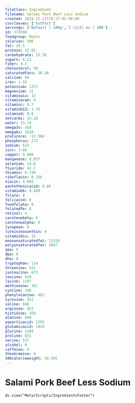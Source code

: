 ```yaml
---
fileClass: Ingredient
filename: Salami Pork Beef Less Sodium
created: 2024-12-21T19:27:02-06:00
cssclasses: ['nutFact']
servings: ['Default | 100g','3 (1/2) oz | 100']
id: 174598
foodgroup: Meats
calories: 396
fat: 30.5
protein: 15.01
carbohydrate: 15.38
sugars: 6.21
fiber: 0.2
cholesterol: 90
saturatedfats: 10.58
calcium: 94
iron: 1.55
potassium: 1372
magnesium: 31
vitaminaiu: 12
vitaminarae: 4
vitaminc: 0.7
vitaminb12: 1.76
vitamind: 0.8
netcarbs: 15.18
water: 33.74
omega3s: 410
omega6s: 1610
pralscore: -13.568
phosphorus: 272
sodium: 623
zinc: 3.08
copper: 0.088
manganese: 0.057
selenium: 14.6
fluoride: 41.2
thiamin: 0.738
riboflavin: 0.336
niacin: 4.803
pantothenicacid: 0.86
vitaminb6: 0.489
folate: 8
folicacid: 0
foodfolate: 8
folatedfe: 8
retinol: 4
carotenebeta: 0
carotenealpha: 0
lycopene: 0
luteinzeaxanthin: 0
vitamindiu: 32
monounsaturatedfat: 13320
polyunsaturatedfat: 3067
epa: 0
dpa: 0
dha: 0
tryptophan: 114
threonine: 521
isoleucine: 675
leucine: 929
lysine: 1107
methionine: 301
cystine: 196
phenylalanine: 481
tyrosine: 552
valine: 668
arginine: 855
histidine: 359
alanine: 880
asparticacid: 1285
glutamicacid: 1929
glycine: 1189
proline: 831
serine: 537
alcohol: 0
caffeine: 0
theobromine: 0
200calorieweight: 50.505
---
```


# Salami Pork Beef Less Sodium

```dataviewjs
dv.view("Meta/Scripts/IngredientsFooter")
```